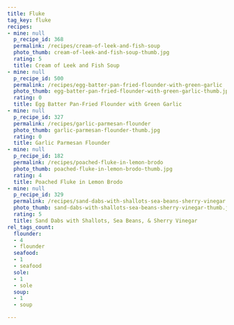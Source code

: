 ```yaml
---
title: Fluke
tag_key: fluke
recipes:
- mine: null
  p_recipe_id: 368
  permalink: /recipes/cream-of-leek-and-fish-soup
  photo_thumb: cream-of-leek-and-fish-soup-thumb.jpg
  rating: 5
  title: Cream of Leek and Fish Soup
- mine: null
  p_recipe_id: 500
  permalink: /recipes/egg-batter-pan-fried-flounder-with-green-garlic
  photo_thumb: egg-batter-pan-fried-flounder-with-green-garlic-thumb.jpg
  rating: 0
  title: Egg Batter Pan-Fried Flounder with Green Garlic
- mine: null
  p_recipe_id: 327
  permalink: /recipes/garlic-parmesan-flounder
  photo_thumb: garlic-parmesan-flounder-thumb.jpg
  rating: 0
  title: Garlic Parmesan Flounder
- mine: null
  p_recipe_id: 182
  permalink: /recipes/poached-fluke-in-lemon-brodo
  photo_thumb: poached-fluke-in-lemon-brodo-thumb.jpg
  rating: 4
  title: Poached Fluke in Lemon Brodo
- mine: null
  p_recipe_id: 329
  permalink: /recipes/sand-dabs-with-shallots-sea-beans-sherry-vinegar
  photo_thumb: sand-dabs-with-shallots-sea-beans-sherry-vinegar-thumb.jpg
  rating: 5
  title: Sand Dabs with Shallots, Sea Beans, & Sherry Vinegar
rel_tags_count:
  flounder:
  - 4
  - flounder
  seafood:
  - 1
  - seafood
  sole:
  - 1
  - sole
  soup:
  - 1
  - soup

---
```

